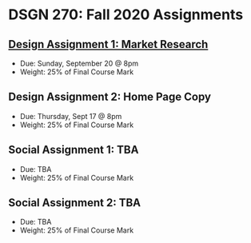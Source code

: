 # DSGN 270: Fall 2020 Assignments
## [Design Assignment 1: Market Research](https://sait-wbdv.io/assessments/dsgn270/design/assignment-1)
- Due: Sunday, September 20 @ 8pm
- Weight: 25% of Final Course Mark

## Design Assignment 2: Home Page Copy
- Due: Thursday, Sept 17 @ 8pm
- Weight: 25% of Final Course Mark

## Social Assignment 1: TBA
- Due: TBA
- Weight: 25% of Final Course Mark

## Social Assignment 2: TBA
- Due: TBA
- Weight: 25% of Final Course Mark
